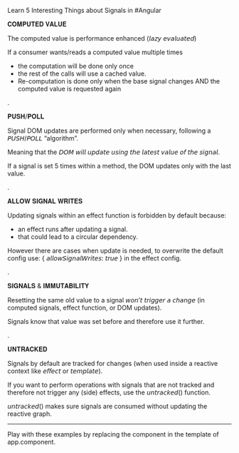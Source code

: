 Learn 5 Interesting Things about Signals in #Angular

𝐂𝐎𝐌𝐏𝐔𝐓𝐄𝐃 𝐕𝐀𝐋𝐔𝐄 

The computed value is performance enhanced (𝘭𝘢𝘻𝘺 𝘦𝘷𝘢𝘭𝘶𝘢𝘵𝘦𝘥)

If a consumer wants/reads a computed value multiple times 
- the computation will be done only once 
- the rest of the calls will use a cached value.
- Re-computation is done only when the base signal changes 
  AND the computed value is requested again

.

𝐏𝐔𝐒𝐇/𝐏𝐎𝐋𝐋

Signal DOM updates are performed only when necessary,  following a 𝘗𝘜𝘚𝘏/𝘗𝘖𝘓𝘓 “algorithm”. 

Meaning that the 𝘋𝘖𝘔 𝘸𝘪𝘭𝘭 𝘶𝘱𝘥𝘢𝘵𝘦 𝘶𝘴𝘪𝘯𝘨 𝘵𝘩𝘦 𝘭𝘢𝘵𝘦𝘴𝘵 𝘷𝘢𝘭𝘶𝘦 𝘰𝘧 𝘵𝘩𝘦 𝘴𝘪𝘨𝘯𝘢𝘭. 

If a signal is set 5 times within a method, the DOM updates only with the last value.

.

𝐀𝐋𝐋𝐎𝐖 𝐒𝐈𝐆𝐍𝐀𝐋 𝐖𝐑𝐈𝐓𝐄𝐒 

Updating signals within an effect function is forbidden by default because:
- an effect runs after updating a signal.
- that could lead to a circular dependency.

However there are cases when update is needed, to overwrite the default config use:
{ 𝘢𝘭𝘭𝘰𝘸𝘚𝘪𝘨𝘯𝘢𝘭𝘞𝘳𝘪𝘵𝘦𝘴: 𝘵𝘳𝘶𝘦 } in the effect config.

.

𝐒𝐈𝐆𝐍𝐀𝐋𝐒 & 𝐈𝐌𝐌𝐔𝐓𝐀𝐁𝐈𝐋𝐈𝐓𝐘

Resetting the same old value to a signal 𝘸𝘰𝘯’𝘵 𝘵𝘳𝘪𝘨𝘨𝘦𝘳 𝘢 𝘤𝘩𝘢𝘯𝘨𝘦 (in computed signals, effect function, or DOM updates).

Signals know that value was set before and therefore use it further.

.

𝐔𝐍𝐓𝐑𝐀𝐂𝐊𝐄𝐃

Signals by default are tracked for changes (when used inside a reactive context like 𝘦𝘧𝘧𝘦𝘤𝘵 or 𝘵𝘦𝘮𝘱𝘭𝘢𝘵𝘦). 

If you want to perform operations with signals that are not tracked and therefore not trigger any (side) effects, use the 𝘶𝘯𝘵𝘳𝘢𝘤𝘬𝘦𝘥() function.

𝘶𝘯𝘵𝘳𝘢𝘤𝘬𝘦𝘥() makes sure signals are consumed without updating the reactive graph.

__________________

Play with these examples by replacing the component in the template of app.component.
